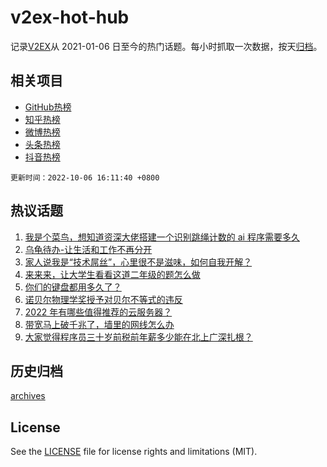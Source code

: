 # v2ex-hot-hub

 记录[V2EX](https://www.v2ex.com/)从 2021-01-06 日至今的热门话题。每小时抓取一次数据，按天[归档](archives)。
 
 ## 相关项目

- [GitHub热榜](https://github.com/snaildev/github-hot-hub)
- [知乎热榜](https://github.com/snaildev/zhihu-hot-hub)
- [微博热榜](https://github.com/snaildev/weibo-hot-hub)
- [头条热榜](https://github.com/snaildev/toutiao-hot-hub)
- [抖音热榜](https://github.com/snaildev/douyin-hot-hub)


 `更新时间：2022-10-06 16:11:40 +0800`

## 热议话题

1. [我是个菜鸟，想知道资深大佬搭建一个识别跳绳计数的 ai 程序需要多久](https://www.v2ex.com/t/884804)
1. [乌龟待办-让生活和工作不再分开](https://www.v2ex.com/t/884771)
1. [家人说我是“技术屌丝”，心里很不是滋味，如何自我开解？](https://www.v2ex.com/t/884871)
1. [来来来，让大学生看看这道二年级的题怎么做](https://www.v2ex.com/t/884835)
1. [你们的键盘都用多久了？](https://www.v2ex.com/t/884766)
1. [诺贝尔物理学奖授予对贝尔不等式的违反](https://www.v2ex.com/t/884783)
1. [2022 年有哪些值得推荐的云服务器？](https://www.v2ex.com/t/884757)
1. [带宽马上破千兆了，墙里的网线怎么办](https://www.v2ex.com/t/884849)
1. [大家觉得程序员三十岁前税前年薪多少能在北上广深扎根？](https://www.v2ex.com/t/884858)

## 历史归档

[archives](archives)

## License

See the [LICENSE](LICENSE) file for license rights and limitations (MIT).
